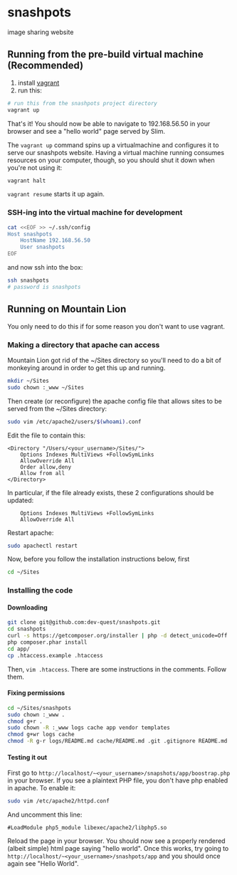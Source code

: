 snashpots
=========

image sharing website


## Running from the pre-build virtual machine (Recommended) ##

1. install [vagrant](http://downloads.vagrantup.com/tags/v1.2.4)
1. run this:

``` bash
# run this from the snashpots project directory
vagrant up
```

That's it! You should now be able to navigate to 192.168.56.50 in your browser
and see a "hello world" page served by Slim.

The `vagrant up` command spins up a virtualmachine and configures it to
serve our snashpots website. Having a virtual machine running consumes
resources on your computer, though, so you should shut it down when you're not
using it:

``` bash
vagrant halt
```

`vagrant resume` starts it up again.

### SSH-ing into the virtual machine for development ###

``` bash
cat <<EOF >> ~/.ssh/config
Host snashpots
    HostName 192.168.56.50
    User snashpots
EOF
```

and now ssh into the box:

``` bash
ssh snashpots
# password is snashpots
```


## Running on Mountain Lion ##

You only need to do this if for some reason you don't want to use vagrant.

### Making a directory that apache can access ###

Mountain Lion got rid of the ~/Sites directory so you'll need to
do a bit of monkeying around in order to get this up and running.

``` bash
mkdir ~/Sites
sudo chown :_www ~/Sites
```

Then create (or reconfigure) the apache config file that
allows sites to be served from the ~/Sites directory:

``` bash
sudo vim /etc/apache2/users/$(whoami).conf
```

Edit the file to contain this:

``` config
<Directory "/Users/<your_username>/Sites/">
    Options Indexes MultiViews +FollowSymLinks
    AllowOverride All
    Order allow,deny
    Allow from all
</Directory>
```

In particular, if the file already exists, these 2 configurations
should be updated:

``` config
    Options Indexes MultiViews +FollowSymLinks
    AllowOverride All
```

Restart apache:
``` bash
sudo apachectl restart
```

Now, before you follow the installation instructions below, first

``` bash
cd ~/Sites
```


### Installing the code ###

#### Downloading ####

```bash
git clone git@github.com:dev-quest/snashpots.git
cd snashpots
curl -s https://getcomposer.org/installer | php -d detect_unicode=Off
php composer.phar install
cd app/
cp .htaccess.example .htaccess
```

Then, `vim .htaccess`. There are some instructions in the comments. Follow them.


#### Fixing permissions ####

``` bash
cd ~/Sites/snashpots
sudo chown :_www .
chmod g+r .
sudo chown -R :_www logs cache app vendor templates
chmod g+wr logs cache
chmod -R g-r logs/README.md cache/README.md .git .gitignore README.md
```


#### Testing it out ####

First go to `http://localhost/~<your_username>/snapshots/app/boostrap.php`
in your browser.  If you see a plaintext PHP file, you don't have php
enabled in apache. To enable it:

```bash
sudo vim /etc/apache2/httpd.conf
```

And uncomment this line:

```
#LoadModule php5_module libexec/apache2/libphp5.so  
```

Reload the page in your browser. You should now see a properly rendered 
(albeit simple) html page saying "hello world". Once this works, try going to
`http://localhost/~<your_username>/snashpots/app` and you should once again
see "Hello World".
